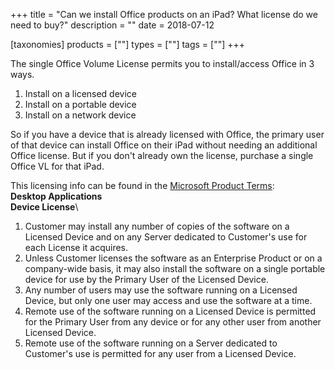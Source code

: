 +++
title = "Can we install Office products on an iPad? What license do we need to buy?"
description = ""
date = 2018-07-12

[taxonomies]
products = [""]
types = [""]
tags = [""]
+++

The single Office Volume License permits you to install/access Office in
3 ways.

1.  Install on a licensed device
2.  Install on a portable device
3.  Install on a network device

So if you have a device that is already licensed with Office, the
primary user of that device can install Office on their iPad without
needing an additional Office license. But if you don't already own the
license, purchase a single Office VL for that iPad.

This licensing info can be found in the [Microsoft Product
Terms](http://www.microsoftvolumelicensing.com/DocumentSearch.aspx?Mode=3&DocumentTypeId=53 "Nov. pg. 10/11"):\
**Desktop Applications**\
**Device License**\

1.  Customer may install any number of copies of the software on a
    Licensed Device and on any Server dedicated to Customer's use for
    each License it acquires.
2.  Unless Customer licenses the software as an Enterprise Product or on
    a company-wide basis, it may also install the software on a single
    portable device for use by the Primary User of the Licensed Device.
3.  Any number of users may use the software running on a Licensed
    Device, but only one user may access and use the software at a time.
4.  Remote use of the software running on a Licensed Device is permitted
    for the Primary User from any device or for any other user from
    another Licensed Device.
5.  Remote use of the software running on a Server dedicated to
    Customer's use is permitted for any user from a Licensed Device.
